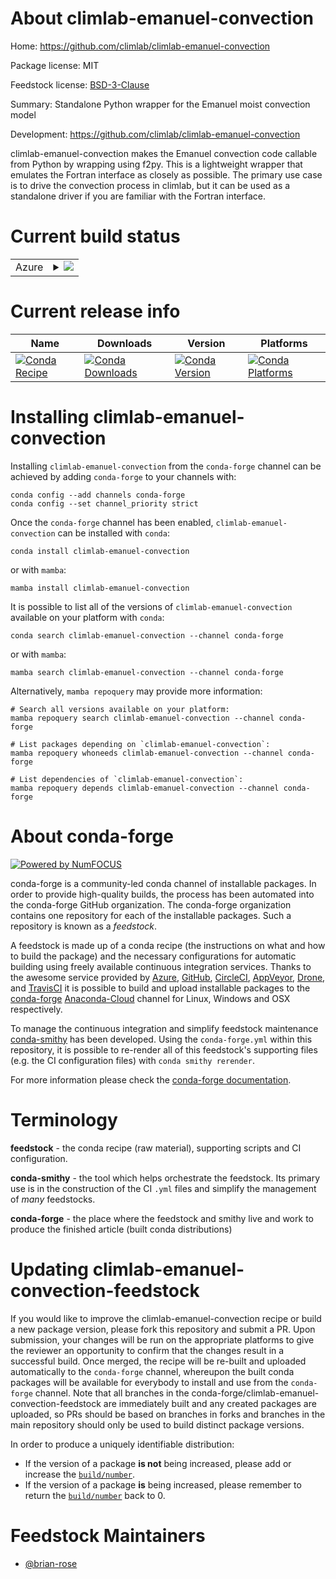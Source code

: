 About climlab-emanuel-convection
================================

Home: https://github.com/climlab/climlab-emanuel-convection

Package license: MIT

Feedstock license: [BSD-3-Clause](https://github.com/conda-forge/climlab-emanuel-convection-feedstock/blob/main/LICENSE.txt)

Summary: Standalone Python wrapper for the Emanuel moist convection model

Development: https://github.com/climlab/climlab-emanuel-convection

climlab-emanuel-convection makes the Emanuel convection code callable
from Python by wrapping using f2py. This is a lightweight wrapper that
emulates the Fortran interface as closely as possible. The primary use case
is to drive the convection process in climlab, but it can be used as
a standalone driver if you are familiar with the Fortran interface.


Current build status
====================


<table>
    
  <tr>
    <td>Azure</td>
    <td>
      <details>
        <summary>
          <a href="https://dev.azure.com/conda-forge/feedstock-builds/_build/latest?definitionId=15917&branchName=main">
            <img src="https://dev.azure.com/conda-forge/feedstock-builds/_apis/build/status/climlab-emanuel-convection-feedstock?branchName=main">
          </a>
        </summary>
        <table>
          <thead><tr><th>Variant</th><th>Status</th></tr></thead>
          <tbody><tr>
              <td>linux_64_python3.7.____cpython</td>
              <td>
                <a href="https://dev.azure.com/conda-forge/feedstock-builds/_build/latest?definitionId=15917&branchName=main">
                  <img src="https://dev.azure.com/conda-forge/feedstock-builds/_apis/build/status/climlab-emanuel-convection-feedstock?branchName=main&jobName=linux&configuration=linux_64_python3.7.____cpython" alt="variant">
                </a>
              </td>
            </tr><tr>
              <td>linux_64_python3.8.____cpython</td>
              <td>
                <a href="https://dev.azure.com/conda-forge/feedstock-builds/_build/latest?definitionId=15917&branchName=main">
                  <img src="https://dev.azure.com/conda-forge/feedstock-builds/_apis/build/status/climlab-emanuel-convection-feedstock?branchName=main&jobName=linux&configuration=linux_64_python3.8.____cpython" alt="variant">
                </a>
              </td>
            </tr><tr>
              <td>linux_64_python3.9.____cpython</td>
              <td>
                <a href="https://dev.azure.com/conda-forge/feedstock-builds/_build/latest?definitionId=15917&branchName=main">
                  <img src="https://dev.azure.com/conda-forge/feedstock-builds/_apis/build/status/climlab-emanuel-convection-feedstock?branchName=main&jobName=linux&configuration=linux_64_python3.9.____cpython" alt="variant">
                </a>
              </td>
            </tr><tr>
              <td>osx_64_python3.7.____cpython</td>
              <td>
                <a href="https://dev.azure.com/conda-forge/feedstock-builds/_build/latest?definitionId=15917&branchName=main">
                  <img src="https://dev.azure.com/conda-forge/feedstock-builds/_apis/build/status/climlab-emanuel-convection-feedstock?branchName=main&jobName=osx&configuration=osx_64_python3.7.____cpython" alt="variant">
                </a>
              </td>
            </tr><tr>
              <td>osx_64_python3.8.____cpython</td>
              <td>
                <a href="https://dev.azure.com/conda-forge/feedstock-builds/_build/latest?definitionId=15917&branchName=main">
                  <img src="https://dev.azure.com/conda-forge/feedstock-builds/_apis/build/status/climlab-emanuel-convection-feedstock?branchName=main&jobName=osx&configuration=osx_64_python3.8.____cpython" alt="variant">
                </a>
              </td>
            </tr><tr>
              <td>osx_64_python3.9.____cpython</td>
              <td>
                <a href="https://dev.azure.com/conda-forge/feedstock-builds/_build/latest?definitionId=15917&branchName=main">
                  <img src="https://dev.azure.com/conda-forge/feedstock-builds/_apis/build/status/climlab-emanuel-convection-feedstock?branchName=main&jobName=osx&configuration=osx_64_python3.9.____cpython" alt="variant">
                </a>
              </td>
            </tr><tr>
              <td>win_64_python3.7.____cpython</td>
              <td>
                <a href="https://dev.azure.com/conda-forge/feedstock-builds/_build/latest?definitionId=15917&branchName=main">
                  <img src="https://dev.azure.com/conda-forge/feedstock-builds/_apis/build/status/climlab-emanuel-convection-feedstock?branchName=main&jobName=win&configuration=win_64_python3.7.____cpython" alt="variant">
                </a>
              </td>
            </tr><tr>
              <td>win_64_python3.8.____cpython</td>
              <td>
                <a href="https://dev.azure.com/conda-forge/feedstock-builds/_build/latest?definitionId=15917&branchName=main">
                  <img src="https://dev.azure.com/conda-forge/feedstock-builds/_apis/build/status/climlab-emanuel-convection-feedstock?branchName=main&jobName=win&configuration=win_64_python3.8.____cpython" alt="variant">
                </a>
              </td>
            </tr><tr>
              <td>win_64_python3.9.____cpython</td>
              <td>
                <a href="https://dev.azure.com/conda-forge/feedstock-builds/_build/latest?definitionId=15917&branchName=main">
                  <img src="https://dev.azure.com/conda-forge/feedstock-builds/_apis/build/status/climlab-emanuel-convection-feedstock?branchName=main&jobName=win&configuration=win_64_python3.9.____cpython" alt="variant">
                </a>
              </td>
            </tr>
          </tbody>
        </table>
      </details>
    </td>
  </tr>
</table>

Current release info
====================

| Name | Downloads | Version | Platforms |
| --- | --- | --- | --- |
| [![Conda Recipe](https://img.shields.io/badge/recipe-climlab--emanuel--convection-green.svg)](https://anaconda.org/conda-forge/climlab-emanuel-convection) | [![Conda Downloads](https://img.shields.io/conda/dn/conda-forge/climlab-emanuel-convection.svg)](https://anaconda.org/conda-forge/climlab-emanuel-convection) | [![Conda Version](https://img.shields.io/conda/vn/conda-forge/climlab-emanuel-convection.svg)](https://anaconda.org/conda-forge/climlab-emanuel-convection) | [![Conda Platforms](https://img.shields.io/conda/pn/conda-forge/climlab-emanuel-convection.svg)](https://anaconda.org/conda-forge/climlab-emanuel-convection) |

Installing climlab-emanuel-convection
=====================================

Installing `climlab-emanuel-convection` from the `conda-forge` channel can be achieved by adding `conda-forge` to your channels with:

```
conda config --add channels conda-forge
conda config --set channel_priority strict
```

Once the `conda-forge` channel has been enabled, `climlab-emanuel-convection` can be installed with `conda`:

```
conda install climlab-emanuel-convection
```

or with `mamba`:

```
mamba install climlab-emanuel-convection
```

It is possible to list all of the versions of `climlab-emanuel-convection` available on your platform with `conda`:

```
conda search climlab-emanuel-convection --channel conda-forge
```

or with `mamba`:

```
mamba search climlab-emanuel-convection --channel conda-forge
```

Alternatively, `mamba repoquery` may provide more information:

```
# Search all versions available on your platform:
mamba repoquery search climlab-emanuel-convection --channel conda-forge

# List packages depending on `climlab-emanuel-convection`:
mamba repoquery whoneeds climlab-emanuel-convection --channel conda-forge

# List dependencies of `climlab-emanuel-convection`:
mamba repoquery depends climlab-emanuel-convection --channel conda-forge
```


About conda-forge
=================

[![Powered by
NumFOCUS](https://img.shields.io/badge/powered%20by-NumFOCUS-orange.svg?style=flat&colorA=E1523D&colorB=007D8A)](https://numfocus.org)

conda-forge is a community-led conda channel of installable packages.
In order to provide high-quality builds, the process has been automated into the
conda-forge GitHub organization. The conda-forge organization contains one repository
for each of the installable packages. Such a repository is known as a *feedstock*.

A feedstock is made up of a conda recipe (the instructions on what and how to build
the package) and the necessary configurations for automatic building using freely
available continuous integration services. Thanks to the awesome service provided by
[Azure](https://azure.microsoft.com/en-us/services/devops/), [GitHub](https://github.com/),
[CircleCI](https://circleci.com/), [AppVeyor](https://www.appveyor.com/),
[Drone](https://cloud.drone.io/welcome), and [TravisCI](https://travis-ci.com/)
it is possible to build and upload installable packages to the
[conda-forge](https://anaconda.org/conda-forge) [Anaconda-Cloud](https://anaconda.org/)
channel for Linux, Windows and OSX respectively.

To manage the continuous integration and simplify feedstock maintenance
[conda-smithy](https://github.com/conda-forge/conda-smithy) has been developed.
Using the ``conda-forge.yml`` within this repository, it is possible to re-render all of
this feedstock's supporting files (e.g. the CI configuration files) with ``conda smithy rerender``.

For more information please check the [conda-forge documentation](https://conda-forge.org/docs/).

Terminology
===========

**feedstock** - the conda recipe (raw material), supporting scripts and CI configuration.

**conda-smithy** - the tool which helps orchestrate the feedstock.
                   Its primary use is in the construction of the CI ``.yml`` files
                   and simplify the management of *many* feedstocks.

**conda-forge** - the place where the feedstock and smithy live and work to
                  produce the finished article (built conda distributions)


Updating climlab-emanuel-convection-feedstock
=============================================

If you would like to improve the climlab-emanuel-convection recipe or build a new
package version, please fork this repository and submit a PR. Upon submission,
your changes will be run on the appropriate platforms to give the reviewer an
opportunity to confirm that the changes result in a successful build. Once
merged, the recipe will be re-built and uploaded automatically to the
`conda-forge` channel, whereupon the built conda packages will be available for
everybody to install and use from the `conda-forge` channel.
Note that all branches in the conda-forge/climlab-emanuel-convection-feedstock are
immediately built and any created packages are uploaded, so PRs should be based
on branches in forks and branches in the main repository should only be used to
build distinct package versions.

In order to produce a uniquely identifiable distribution:
 * If the version of a package **is not** being increased, please add or increase
   the [``build/number``](https://docs.conda.io/projects/conda-build/en/latest/resources/define-metadata.html#build-number-and-string).
 * If the version of a package **is** being increased, please remember to return
   the [``build/number``](https://docs.conda.io/projects/conda-build/en/latest/resources/define-metadata.html#build-number-and-string)
   back to 0.

Feedstock Maintainers
=====================

* [@brian-rose](https://github.com/brian-rose/)

